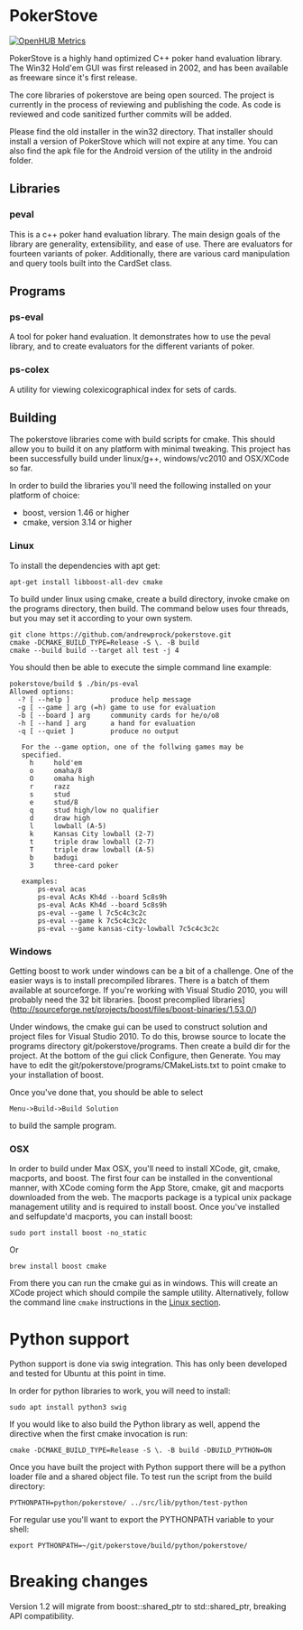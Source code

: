 PokerStove
==========

[![OpenHUB Metrics](https://www.openhub.net/p/pokerstove/widgets/project_thin_badge.gif)](https://www.openhub.net/p/pokerstove)

PokerStove is a highly hand optimized C++ poker hand evaluation library.  The Win32 Hold'em
GUI was first released in 2002, and has been available as freeware since
it's first release.

The core libraries of pokerstove are being open sourced.  The project is
currently in the process of reviewing and publishing the code.  As code is
reviewed and code sanitized further commits will be added.

Please find the old installer in the win32 directory.  That installer should
install a version of PokerStove which will not expire at any time.  You can also
find the apk file for the Android version of the utility in the android folder.

## Libraries

### peval

This is a c++ poker hand evaluation library.  The main design goals of the library
are generality, extensibility, and ease of use.  There are evaluators for fourteen
variants of poker.  Additionally, there are various card manipulation and query tools built
into the CardSet class.

## Programs

### ps-eval

A tool for poker hand evaluation.  It demonstrates how to use the peval library, and to create
evaluators for the different variants of poker.

### ps-colex

A utility for viewing colexicographical index for sets of cards.

## Building

The pokerstove libraries come with build scripts for cmake.  This
should allow you to build it on any platform with minimal
tweaking.  This project has been successfully build under linux/g++,
windows/vc2010 and OSX/XCode so far.

In order to build the libraries you'll need the following
installed on your platform of choice:

* boost, version 1.46 or higher
* cmake, version 3.14 or higher

### Linux

To install the dependencies with apt get:

    apt-get install libboost-all-dev cmake

To build under linux using cmake, create a build directory,
invoke cmake on the programs directory, then build. The command
below uses four threads, but you may set it according to your
own system.

    git clone https://github.com/andrewprock/pokerstove.git
    cmake -DCMAKE_BUILD_TYPE=Release -S \. -B build
    cmake --build build --target all test -j 4

You should then be able to execute the simple command line
example:

    pokerstove/build $ ./bin/ps-eval
    Allowed options:
      -? [ --help ]          produce help message
      -g [ --game ] arg (=h) game to use for evaluation
      -b [ --board ] arg     community cards for he/o/o8
      -h [ --hand ] arg      a hand for evaluation
      -q [ --quiet ]         produce no output

       For the --game option, one of the follwing games may be
       specified.
         h     hold'em
         o     omaha/8
         O     omaha high
         r     razz
         s     stud
         e     stud/8
         q     stud high/low no qualifier
         d     draw high
         l     lowball (A-5)
         k     Kansas City lowball (2-7)
         t     triple draw lowball (2-7)
         T     triple draw lowball (A-5)
         b     badugi
         3     three-card poker

       examples:
           ps-eval acas
           ps-eval AcAs Kh4d --board 5c8s9h
           ps-eval AcAs Kh4d --board 5c8s9h
           ps-eval --game l 7c5c4c3c2c
           ps-eval --game k 7c5c4c3c2c
           ps-eval --game kansas-city-lowball 7c5c4c3c2c


### Windows

Getting boost to work under windows can be a bit of a challenge.
One of the easier ways is to install precompiled librares.  There
is a batch of them available at sourceforge. If you're working
with Visual Studio 2010, you will probably need the 32 bit
libraries.  [boost precomplied libraries]
(http://sourceforge.net/projects/boost/files/boost-binaries/1.53.0/)

Under windows, the cmake gui can be used to construct solution
and project files for Visual Studio 2010.  To do this, browse
source to locate the programs directory git/pokerstove/programs.
Then create a build dir for the project.  At the bottom of the
gui click Configure, then Generate.  You may have to edit the
git/pokerstove/programs/CMakeLists.txt to point cmake to your
installation of boost.

Once you've done that, you should be able to select

    Menu->Build->Build Solution

to build the sample program.


### OSX

In order to build under Max OSX, you'll need to install XCode,
git, cmake, macports, and boost.  The first four can be installed
in the conventional manner, with XCode coming form the App Store, cmake,
git and macports downloaded from the web.  The macports package is a
typical unix package management utility and is required to install boost.
Once you've installed and selfupdate'd macports, you can install boost:

    sudo port install boost -no_static

Or

    brew install boost cmake

From there you can run the cmake gui as in windows.  This will create
an XCode project which should compile the sample utility. Alternatively,
follow the command  line `cmake` instructions in the [Linux section](#linux).

# Python support

Python support is done via swig integration. This has only been developed
and tested for Ubuntu at this point in time.

In order for python libraries to work, you will need to install:

    sudo apt install python3 swig

If you would like to also build the Python library as well, append the
directive when the first cmake invocation is run:

    cmake -DCMAKE_BUILD_TYPE=Release -S \. -B build -DBUILD_PYTHON=ON

Once you have built the project with Python support there will be a
python loader file and a shared object file. To test run the script
from the build directory:

    PYTHONPATH=python/pokerstove/ ../src/lib/python/test-python

For regular use you'll want to export the PYTHONPATH variable to your
shell:

    export PYTHONPATH=~/git/pokerstove/build/python/pokerstove/

# Breaking changes

Version 1.2 will migrate from boost::shared_ptr to std::shared_ptr, breaking API compatibility.

